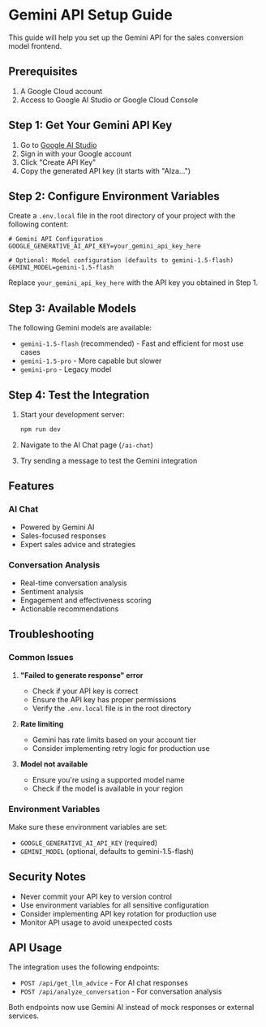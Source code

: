 # Gemini API Setup Guide

This guide will help you set up the Gemini API for the sales conversion model frontend.

## Prerequisites

1. A Google Cloud account
2. Access to Google AI Studio or Google Cloud Console

## Step 1: Get Your Gemini API Key

1. Go to [Google AI Studio](https://makersuite.google.com/app/apikey)
2. Sign in with your Google account
3. Click "Create API Key"
4. Copy the generated API key (it starts with "AIza...")

## Step 2: Configure Environment Variables

Create a `.env.local` file in the root directory of your project with the following content:

```env
# Gemini API Configuration
GOOGLE_GENERATIVE_AI_API_KEY=your_gemini_api_key_here

# Optional: Model configuration (defaults to gemini-1.5-flash)
GEMINI_MODEL=gemini-1.5-flash
```

Replace `your_gemini_api_key_here` with the API key you obtained in Step 1.

## Step 3: Available Models

The following Gemini models are available:

- `gemini-1.5-flash` (recommended) - Fast and efficient for most use cases
- `gemini-1.5-pro` - More capable but slower
- `gemini-pro` - Legacy model

## Step 4: Test the Integration

1. Start your development server:
   ```bash
   npm run dev
   ```

2. Navigate to the AI Chat page (`/ai-chat`)
3. Try sending a message to test the Gemini integration

## Features

### AI Chat
- Powered by Gemini AI
- Sales-focused responses
- Expert sales advice and strategies

### Conversation Analysis
- Real-time conversation analysis
- Sentiment analysis
- Engagement and effectiveness scoring
- Actionable recommendations

## Troubleshooting

### Common Issues

1. **"Failed to generate response" error**
   - Check if your API key is correct
   - Ensure the API key has proper permissions
   - Verify the `.env.local` file is in the root directory

2. **Rate limiting**
   - Gemini has rate limits based on your account tier
   - Consider implementing retry logic for production use

3. **Model not available**
   - Ensure you're using a supported model name
   - Check if the model is available in your region

### Environment Variables

Make sure these environment variables are set:
- `GOOGLE_GENERATIVE_AI_API_KEY` (required)
- `GEMINI_MODEL` (optional, defaults to gemini-1.5-flash)

## Security Notes

- Never commit your API key to version control
- Use environment variables for all sensitive configuration
- Consider implementing API key rotation for production use
- Monitor API usage to avoid unexpected costs

## API Usage

The integration uses the following endpoints:

- `POST /api/get_llm_advice` - For AI chat responses
- `POST /api/analyze_conversation` - For conversation analysis

Both endpoints now use Gemini AI instead of mock responses or external services. 